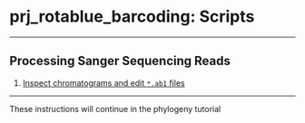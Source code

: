 # prj_rotablue_barcoding: Scripts

---

## Processing Sanger Sequencing Reads

1. [Inspect chromatograms and edit `*.ab1` files](howto_edit_ab1.md)

---

These instructions will continue in the phylogeny tutorial


